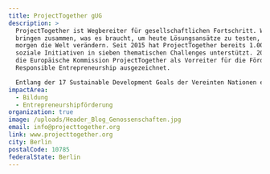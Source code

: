 ```yaml
---
title: ProjectTogether gUG
description: >
  ProjectTogether ist Wegbereiter für gesellschaftlichen Fortschritt. Wir
  bringen zusammen, was es braucht, um heute Lösungsansätze zu testen, die
  morgen die Welt verändern. Seit 2015 hat ProjectTogether bereits 1.000+
  soziale Initiativen in sieben thematischen Challenges unterstützt. 2018 hat
  die Europäische Kommission ProjectTogether als Vorreiter für die Förderung von
  Responsible Entrepreneurship ausgezeichnet.

  Entlang der 17 Sustainable Development Goals der Vereinten Nationen entwickeln wir Innovationsplattformen zur Lösung gesellschaftlicher Herausforderungen. Dazu schaffen wir Bottom-up-Problemlösungsprozesse unter breiter Beteiligung von Bürger:innen. Wir bringen den Ideenreichtum der Zivilgesellschaft mit der Umsetzungskraft bestehender Institutionen zusammen.
impactArea:
  - Bildung
  - Entrepreneurshipförderung
organization: true
image: /uploads/Header_Blog_Genossenschaften.jpg
email: info@projecttogether.org
link: www.projecttogether.org
city: Berlin
postalCode: 10785
federalState: Berlin
---
```

